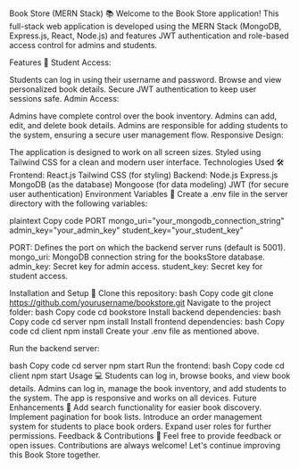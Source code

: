 Book Store (MERN Stack) 📚
Welcome to the Book Store application! This full-stack web application is developed using the MERN Stack (MongoDB, Express.js, React, Node.js) and features JWT authentication and role-based access control for admins and students.

Features 🎯
Student Access:

Students can log in using their username and password.
Browse and view personalized book details.
Secure JWT authentication to keep user sessions safe.
Admin Access:

Admins have complete control over the book inventory.
Admins can add, edit, and delete book details.
Admins are responsible for adding students to the system, ensuring a secure user management flow.
Responsive Design:

The application is designed to work on all screen sizes.
Styled using Tailwind CSS for a clean and modern user interface.
Technologies Used 🛠️
Frontend:
React.js
Tailwind CSS (for styling)
Backend:
Node.js
Express.js
MongoDB (as the database)
Mongoose (for data modeling)
JWT (for secure user authentication)
Environment Variables 🔑
Create a .env file in the server directory with the following variables:

plaintext
Copy code
PORT
mongo_uri="your_mongodb_connection_string"
admin_key="your_admin_key"
student_key="your_student_key"

PORT: Defines the port on which the backend server runs (default is 5001).
mongo_uri: MongoDB connection string for the booksStore database.
admin_key: Secret key for admin access.
student_key: Secret key for student access.

Installation and Setup 🚀
Clone this repository:
bash
Copy code
git clone https://github.com/yourusername/bookstore.git
Navigate to the project folder:
bash
Copy code
cd bookstore
Install backend dependencies:
bash
Copy code
cd server
npm install
Install frontend dependencies:
bash
Copy code
cd client
npm install
Create your .env file as mentioned above.

Run the backend server:

bash
Copy code
cd server
npm start
Run the frontend:
bash
Copy code
cd client
npm start
Usage 💻
Students can log in, browse books, and view book details.
Admins can log in, manage the book inventory, and add students to the system.
The app is responsive and works on all devices.
Future Enhancements 🔮
Add search functionality for easier book discovery.
Implement pagination for book lists.
Introduce an order management system for students to place book orders.
Expand user roles for further permissions.
Feedback & Contributions 🤝
Feel free to provide feedback or open issues. Contributions are always welcome! Let's continue improving this Book Store together.

